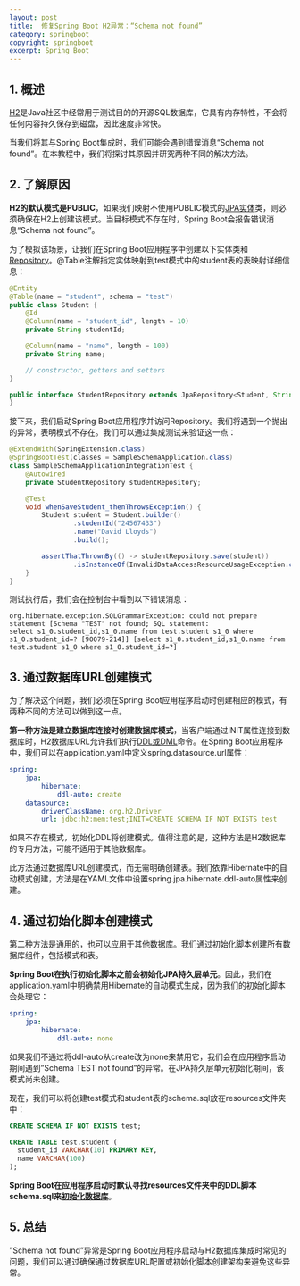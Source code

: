 ```yaml
---
layout: post
title:  修复Spring Boot H2异常：“Schema not found”
category: springboot
copyright: springboot
excerpt: Spring Boot
---
```


## 1. 概述

[H2](https://www.baeldung.com/spring-boot-h2-database)是Java社区中经常用于测试目的的开源SQL数据库，它具有内存特性，不会将任何内容持久保存到磁盘，因此速度非常快。

当我们将其与Spring Boot集成时，我们可能会遇到错误消息“Schema not found”。在本教程中，我们将探讨其原因并研究两种不同的解决方法。

## 2. 了解原因

**H2的默认模式是PUBLIC**，如果我们映射不使用PUBLIC模式的[JPA实体](https://www.baeldung.com/jpa-entities)类，则必须确保在H2上创建该模式。当目标模式不存在时，Spring Boot会报告错误消息“Schema not found”。

为了模拟该场景，让我们在Spring Boot应用程序中创建以下实体类和[Repository](https://www.baeldung.com/spring-data-repositories)。@Table注解指定实体映射到test模式中的student表的表映射详细信息：

```java
@Entity
@Table(name = "student", schema = "test")
public class Student {
    @Id
    @Column(name = "student_id", length = 10)
    private String studentId;

    @Column(name = "name", length = 100)
    private String name;

    // constructor, getters and setters
}
```

```java
public interface StudentRepository extends JpaRepository<Student, String> {
}
```

接下来，我们启动Spring Boot应用程序并访问Repository。我们将遇到一个抛出的异常，表明模式不存在。我们可以通过集成测试来验证这一点：

```java
@ExtendWith(SpringExtension.class)
@SpringBootTest(classes = SampleSchemaApplication.class)
class SampleSchemaApplicationIntegrationTest {
    @Autowired
    private StudentRepository studentRepository;

    @Test
    void whenSaveStudent_thenThrowsException() {
        Student student = Student.builder()
                .studentId("24567433")
                .name("David Lloyds")
                .build();

        assertThatThrownBy(() -> studentRepository.save(student))
                .isInstanceOf(InvalidDataAccessResourceUsageException.class);
    }
}
```

测试执行后，我们会在控制台中看到以下错误消息：

```text
org.hibernate.exception.SQLGrammarException: could not prepare statement [Schema "TEST" not found; SQL statement:
select s1_0.student_id,s1_0.name from test.student s1_0 where s1_0.student_id=? [90079-214]] [select s1_0.student_id,s1_0.name from test.student s1_0 where s1_0.student_id=?]
```

## 3. 通过数据库URL创建模式

为了解决这个问题，我们必须在Spring Boot应用程序启动时创建相应的模式，有两种不同的方法可以做到这一点。

**第一种方法是建立数据库连接时创建数据库模式**，当客户端通过INIT属性连接到数据库时，H2数据库URL允许我们执行[DDL或DML](https://www.baeldung.com/sql/ddl-dml-dcl-tcl-differences)命令。在Spring Boot应用程序中，我们可以在application.yaml中定义spring.datasource.url属性：

```yaml
spring:
    jpa:
        hibernate:
            ddl-auto: create
    datasource:
        driverClassName: org.h2.Driver
        url: jdbc:h2:mem:test;INIT=CREATE SCHEMA IF NOT EXISTS test
```

如果不存在模式，初始化DDL将创建模式。值得注意的是，这种方法是H2数据库的专用方法，可能不适用于其他数据库。

此方法通过数据库URL创建模式，而无需明确创建表。我们依靠Hibernate中的自动模式创建，方法是在YAML文件中设置spring.jpa.hibernate.ddl-auto属性来创建。

## 4. 通过初始化脚本创建模式

第二种方法是通用的，也可以应用于其他数据库。我们通过初始化脚本创建所有数据库组件，包括模式和表。

**Spring Boot在执行初始化脚本之前会初始化JPA持久层单元**。因此，我们在application.yaml中明确禁用Hibernate的自动模式生成，因为我们的初始化脚本会处理它：

```yaml
spring:
    jpa:
        hibernate:
            ddl-auto: none
```

如果我们不通过将ddl-auto从create改为none来禁用它，我们会在应用程序启动期间遇到”Schema TEST not found”的异常。在JPA持久层单元初始化期间，该模式尚未创建。

现在，我们可以将创建test模式和student表的schema.sql放在resources文件夹中：

```sql
CREATE SCHEMA IF NOT EXISTS test;

CREATE TABLE test.student (
  student_id VARCHAR(10) PRIMARY KEY,
  name VARCHAR(100)
);
```

**Spring Boot在应用程序启动时默认寻找resources文件夹中的DDL脚本schema.sql来[初始化数据库](https://www.baeldung.com/java-h2-db-execute-sql-file)**。

## 5. 总结

”Schema not found”异常是Spring Boot应用程序启动与H2数据库集成时常见的问题，我们可以通过确保通过数据库URL配置或初始化脚本创建架构来避免这些异常。